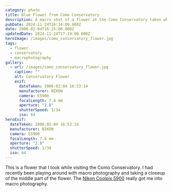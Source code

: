 ```yaml
---
category: photo
title: Blue Flower from Como Conservatory
description: A macro shot of a flower at the Como Conservatory taken while visiting.
pubDate: 2024-11-24T16:14:00.000Z
date: 2006-02-04T16:15:00.000Z
updatedDate: 2024-11-24T17:19:00.000Z
heroImage: /images/como_conservatory_flower.jpg
tags:
  - flower
  - conservatory
  - macrophotography
gallery:
  - url: /images/como_conservatory_flower.jpg
    caption: ""
    alt: Conservatory Flower
    exif:
      dateTaken: 2006:02:04 16:53:14
      manufacturer: NIKON
      camera: E5900
      focalLength: 7.8 mm
      aperture: "2.8"
      shutterSpeed: 1/34
      iso: 64
heroExif:
  dateTaken: 2006:02:04 16:53:14
  manufacturer: NIKON
  camera: E5900
  focalLength: 7.8 mm
  aperture: "2.8"
  shutterSpeed: 1/34
  iso: 64
---
```

This is a flower that I took while visiting the Como Conservatory.  I had recently been playing around with macro photography and taking a closeup of the middle part of the flower.   The [Nikon Coolpix 5900](https://archive.org/details/manuallib-id-2587646) really got me into macro photography.
